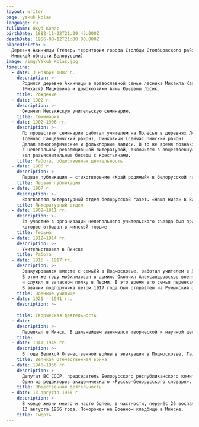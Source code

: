 ```yaml
---
layout: writer
page: yakub_kolas
language: ru
fullName: Якуб Колас
birthDate: 1882-11-02T21:29:43.000Z
deathDate: 1956-08-12T21:00:00.000Z
placeOfBirth: >-
  Деревня Акинчицы (теперь территория города Столбцы Столбцовского района
  Минской области Белоруссии)
image: /img/Yakub_Kolas.jpg
timeline:
  - date: 3 ноября 1882 г.
    description: >-
      Родился деревне Акинчицы в православной семье лесника Михаила Казимировича
      (Михася) Мицкевича и домохозяйки Анны Юрьевны Лосик.
    title: Рождение
  - date: 1902 г.
    description: >-
      Окончил Несвижскую учительскую семинарию.
    title: Семинария
  - date: 1902—1906 гг.
    description: >-
      По прошествии семинарии работал учителем на Полесье в деревнях Люсино 
      (сейчас Ганцевичский район), Пинковичи (сейчас Пинский район).
      Делал этнографические и фольклорные записи. В то же время познакомился 
      с нелегальной революционной литературой, включился в общественную деятельность,
      вел разъяснительные беседы с крестьянами.
    title: Работа, общественная деятельность
  - date: 1906 г.
    description: >-
      Первая публикация — стихотворение «Край родимый» в белорусской газете «Наша доля»
    title: Первая публикация
  - date: 1907 г.
    description: >-
      Возглавлял литературный отдел белорусской газеты «Наша Нива» в Вильне
    title: Литературный отдел
  - date: 1908—1911 гг.
    description: >-
      За участие в организации нелегального учительского съезда был приговорён к заключению, 
      которое отбывал в минской тюрьме
    title: Тюрьма
  - date: 1912—1914 гг.
    description: >-
      Учительствовал в Пинске
    title: Работа
  - date: 1915 - 1917 гг.
    description: >-
      Эвакуировался вместе с семьёй в Подмосковье, работал учителем в Дмитровском уезде. 
      В этом же году мобилизован в армию. Окончил Александровское военное училище (Москва, 1916) 
      и служил в запасном полку в Перми. В это время его семья переехала в Обоянь (Курская губерния). 
      В звании подпоручика летом 1917 года был отправлен на Румынский фронт.
    title: Военное училище
  - date: 1921 - 1941 гг.
    description: >-
      
    title: Творческая деятельность
  - date: 
    description: >-
      Переехал в Минск. В дальнейшем занимался творческой и научной деятельностью.
    title: 
  - date: 1941-1945 гг.
    description: >-
      В годы Великой Отечественной войны в эвакуации в Подмосковье, Ташкенте, Москве. В 1944 году вернулся в Минск.
    title: Великая Отечественная война
  - date: 1946—1956 гг.
    description: >-
      Депутат ВС СССР, председатель Белорусского республиканского комитета защиты мира. 
      Один из редакторов академического «Русско-белорусского словаря».
    title: Общественная деятельность
  - date: 13 августа 1956 г.
    description: >-
      В конце жизни много и часто болел, в частности, перенёс 26 воспалений легких. Скоропостижно скончался 
      13 августа 1956 года. Похоронен на Военном кладбище в Минске.
    title: Смерть
---
```


